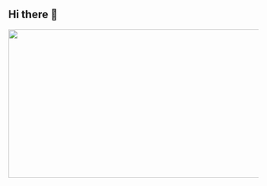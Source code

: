 ## Hi there 👋

<!--
**lynlim0904/lynlim0904** is a ✨ _special_ ✨ repository because its `README.md` (this file) appears on your GitHub profile.

Here are some ideas to get you started:

- 🔭 I’m currently working on ...
- 🌱 I’m currently learning ...
- 👯 I’m looking to collaborate on ...
- 🤔 I’m looking for help with ...
- 💬 Ask me about ...
- 📫 How to reach me: ...
- 😄 Pronouns: ...
- ⚡ Fun fact: ...
-->
<a href="https://www.gitanimals.org/en_US?utm_medium=image&utm_source=lynlim0904&utm_content=farm">
<img
  src="https://render.gitanimals.org/farms/lynlim0904"
  width="600"
  height="300"
/>
</a>
